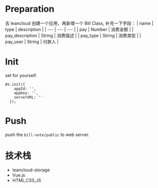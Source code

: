 # Preparation
去 leancloud 创建一个应用，再新增一个 Bill Class, 补充一下字段：
| name | type   | description |
| ---  | ---    | ---     |
| pay  | Number | 消费金额 |
| pay_description | String | 消费描述 |
| pay_type | String | 消费类型 |
| pay_user | String | 付款人 |

# Init
set for yourself.
```
AV.init({
    appId: '',
    appKey: '',
    serverURL: ''
  });
```

# Push
push the `bill-note/public` to web server.

# 技术栈
- leancloud-storage
- Vue.js
- HTML,CSS,JS
